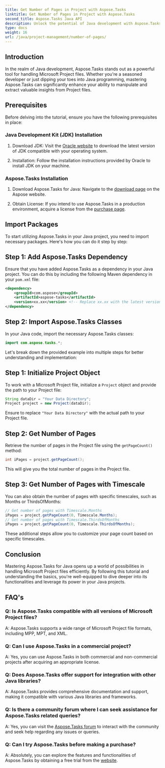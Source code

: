```yaml
---
title: Get Number of Pages in Project with Aspose.Tasks
linktitle: Get Number of Pages in Project with Aspose.Tasks
second_title: Aspose.Tasks Java API
description: Unlock the potential of Java development with Aspose.Tasks. Learn how to manipulate Microsoft Project files seamlessly and enhance your productivity.
type: docs
weight: 16
url: /java/project-management/number-of-pages/
---
```

## Introduction
In the realm of Java development, Aspose.Tasks stands out as a powerful tool for handling Microsoft Project files. Whether you're a seasoned developer or just dipping your toes into Java programming, mastering Aspose.Tasks can significantly enhance your ability to manipulate and extract valuable insights from Project files.
## Prerequisites
Before delving into the tutorial, ensure you have the following prerequisites in place:
### Java Development Kit (JDK) Installation
1. Download JDK: Visit the [Oracle website](https://www.oracle.com/java/technologies/javase-jdk11-downloads.html) to download the latest version of JDK compatible with your operating system.
   
2. Installation: Follow the installation instructions provided by Oracle to install JDK on your machine.
### Aspose.Tasks Installation
1. Download Aspose.Tasks for Java: Navigate to the [download page](https://releases.aspose.com/tasks/java/) on the Aspose website.
   
2. Obtain License: If you intend to use Aspose.Tasks in a production environment, acquire a license from the [purchase page](https://purchase.aspose.com/buy).

## Import Packages
To start utilizing Aspose.Tasks in your Java project, you need to import necessary packages. Here's how you can do it step by step:
## Step 1: Add Aspose.Tasks Dependency
Ensure that you have added Aspose.Tasks as a dependency in your Java project. You can do this by including the following Maven dependency in your `pom.xml` file:
```xml
<dependency>
    <groupId>com.aspose</groupId>
    <artifactId>aspose-tasks</artifactId>
    <version>xx.xx</version> <!-- Replace xx.xx with the latest version -->
</dependency>
```
## Step 2: Import Aspose.Tasks Classes
In your Java code, import the necessary Aspose.Tasks classes:
```java
import com.aspose.tasks.*;
```

Let's break down the provided example into multiple steps for better understanding and implementation:
## Step 1: Initialize Project Object
To work with a Microsoft Project file, initialize a `Project` object and provide the path to your Project file:
```java
String dataDir = "Your Data Directory";
Project project = new Project(dataDir);
```
Ensure to replace `"Your Data Directory"` with the actual path to your Project file.
## Step 2: Get Number of Pages
Retrieve the number of pages in the Project file using the `getPageCount()` method:
```java
int iPages = project.getPageCount();
```
This will give you the total number of pages in the Project file.
## Step 3: Get Number of Pages with Timescale
You can also obtain the number of pages with specific timescales, such as Months or ThirdsOfMonths:
```java
// Get number of pages with Timescale.Months
iPages = project.getPageCount(0, Timescale.Months);
// Get number of pages with Timescale.ThirdsOfMonths
iPages = project.getPageCount(0, Timescale.ThirdsOfMonths);
```
These additional steps allow you to customize your page count based on specific timescales.

## Conclusion
Mastering Aspose.Tasks for Java opens up a world of possibilities in handling Microsoft Project files efficiently. By following this tutorial and understanding the basics, you're well-equipped to dive deeper into its functionalities and leverage its power in your Java projects.
## FAQ's
### Q: Is Aspose.Tasks compatible with all versions of Microsoft Project files?
A: Aspose.Tasks supports a wide range of Microsoft Project file formats, including MPP, MPT, and XML.
### Q: Can I use Aspose.Tasks in a commercial project?
A: Yes, you can use Aspose.Tasks in both commercial and non-commercial projects after acquiring an appropriate license.
### Q: Does Aspose.Tasks offer support for integration with other Java libraries?
A: Aspose.Tasks provides comprehensive documentation and support, making it compatible with various Java libraries and frameworks.
### Q: Is there a community forum where I can seek assistance for Aspose.Tasks related queries?
A: Yes, you can visit the [Aspose.Tasks forum](https://forum.aspose.com/c/tasks/15) to interact with the community and seek help regarding any issues or queries.
### Q: Can I try Aspose.Tasks before making a purchase?
A: Absolutely, you can explore the features and functionalities of Aspose.Tasks by obtaining a free trial from the [website](https://releases.aspose.com/).
